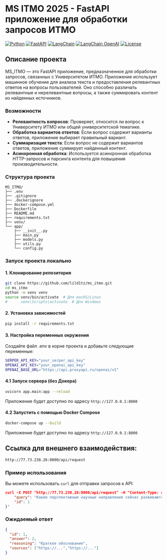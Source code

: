 # MS ITMO 2025 - FastAPI приложение для обработки запросов ИТМО

[![Python](https://img.shields.io/badge/python-3.11.6-blue)](https://www.python.org/)
[![FastAPI](https://img.shields.io/badge/FastAPI-0.75.0-red)](https://fastapi.tiangolo.com/)
[![LangChain](https://img.shields.io/badge/LangChain-lagchain-orange)](https://python.langchain.com/)
[![LangChain OpenAI](https://img.shields.io/badge/LangChain-OpenAI-yellow)](https://python.langchain.com/en/latest/modules/llms/integrations/openai.html)
[![License](https://img.shields.io/badge/license-MIT-green)](https://opensource.org/licenses/MIT)

## Описание проекта

MS_ITMO — это FastAPI приложение, предназначенное для обработки запросов, связанных с Университетом ИТМО. Приложение использует машинное обучение для анализа текста и предоставления релевантных ответов на вопросы пользователей. Оно способно различать релевантные и нерелевантные вопросы, а также суммировать контент из найденных источников.

### Возможности

- **Релевантность вопросов**: Проверяет, относится ли вопрос к Университету ИТМО или общей университетской тематике.
- **Обработка вариантов ответов**: Если вопрос содержит варианты ответов, приложение выбирает правильный вариант.
- **Суммаризация текста**: Если вопрос не содержит вариантов ответов, приложение суммирует найденный контент.
- **Асинхронная обработка**: Используется асинхронная обработка HTTP-запросов и парсинга контента для повышения производительности.

### Структура проекта
```
MS_ITMO/
├── .env
├── .gitignore
├── .dockerignore
├── docker-compose.yml
├── Dockerfile
├── README.md
├── requirements.txt
├── venv/
└── app/
    ├── __init__.py
    ├── main.py
    ├── models.py
    ├── utils.py
    └── config.py
```

### Запуск проекта локально

#### 1. Клонирование репозитория

```sh
git clone https://github.com/lild1tz/ms_itmo.git
cd ms_itmo
python -m venv venv
source venv/bin/activate  # Для macOS/Linux
#      venv\Scripts\activate  # Для Windows
```
#### 2. Установка зависимостей
```sh
pip install -r requirements.txt
```

#### 3. Настройка переменных окружения
Создайте файл .env в корне проекта и добавьте следующие переменные:
```sh
SERPER_API_KEY="your_serper_api_key"
OPENAI_API_KEY="your_openai_api_key"
OPENAI_BASE_URL="https://api.proxyapi.ru/openai/v1"
```

#### 4.1 Запуск сервера (без Докера)
```sh
uvicorn app.main:app --reload
```
Приложение будет доступно по адресу ```http://127.0.0.1:8000```

#### 4.2 Запустить с помощью Docker Compose
```sh
docker-compose up --build
```
Приложение будет доступно по адресу ```http://127.0.0.1:8000```

## Ссылка для внешнего взаимодействия:
```sh
http://77.73.238.26:8000/api/request
```

### Пример использования
Вы можете использовать ```curl``` для отправки запросов к API:
```json
curl -X POST "http://77.73.238.26:8000/api/request" -H "Content-Type: application/json" -d '{
    "query": "Какие перспективные научные направления сейчас развиваются в ИТМО по квантовым технологиям?\n1. Исследования в области искусственного интеллекта.\n2. Разработка новых материалов для квантовых компьютеров.\n3. Изучение биологических систем.\n4. Моделирование климатических изменений.\n5. Разработка новых алгоритмов для машинного обучения.\n6. Исследование космического пространства.\n7. Создание новых медицинских препаратов.\n8. Развитие технологии блокчейн.\n9. Анализ больших данных.\n10. Исследование генетических структур.",
    "id": 1
}'
```

### Ожидаемый ответ
```json
{
  "id": 1,
  "answer": 2,
  "reasoning": "Краткое обоснование",
  "sources": ["https://...","https://..."]
}
```